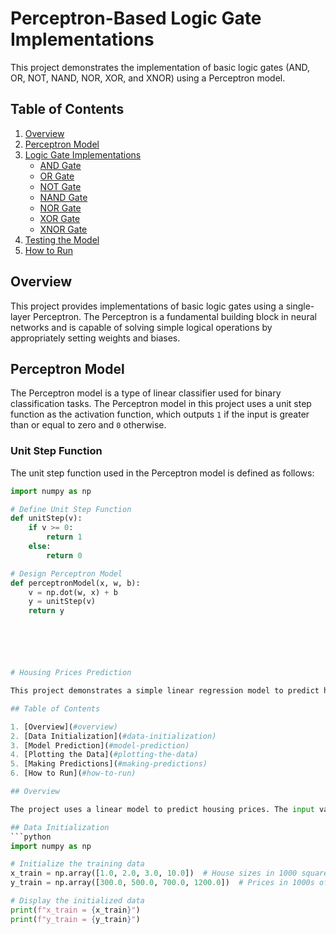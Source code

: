# Perceptron-Based Logic Gate Implementations

This project demonstrates the implementation of basic logic gates (AND, OR, NOT, NAND, NOR, XOR, and XNOR) using a Perceptron model.

## Table of Contents

1. [Overview](#overview)
2. [Perceptron Model](#perceptron-model)
3. [Logic Gate Implementations](#logic-gate-implementations)
   - [AND Gate](#and-gate)
   - [OR Gate](#or-gate)
   - [NOT Gate](#not-gate)
   - [NAND Gate](#nand-gate)
   - [NOR Gate](#nor-gate)
   - [XOR Gate](#xor-gate)
   - [XNOR Gate](#xnor-gate)
4. [Testing the Model](#testing-the-model)
5. [How to Run](#how-to-run)

## Overview

This project provides implementations of basic logic gates using a single-layer Perceptron. The Perceptron is a fundamental building block in neural networks and is capable of solving simple logical operations by appropriately setting weights and biases.

## Perceptron Model

The Perceptron model is a type of linear classifier used for binary classification tasks. The Perceptron model in this project uses a unit step function as the activation function, which outputs `1` if the input is greater than or equal to zero and `0` otherwise.

### Unit Step Function

The unit step function used in the Perceptron model is defined as follows:

```python
import numpy as np

# Define Unit Step Function
def unitStep(v):
    if v >= 0:
        return 1
    else:
        return 0

# Design Perceptron Model
def perceptronModel(x, w, b):
    v = np.dot(w, x) + b
    y = unitStep(v)
    return y






# Housing Prices Prediction

This project demonstrates a simple linear regression model to predict housing prices based on the size of the house.

## Table of Contents

1. [Overview](#overview)
2. [Data Initialization](#data-initialization)
3. [Model Prediction](#model-prediction)
4. [Plotting the Data](#plotting-the-data)
5. [Making Predictions](#making-predictions)
6. [How to Run](#how-to-run)

## Overview

The project uses a linear model to predict housing prices. The input variable `x_train` represents the size of the house in 1000 square feet, and the target variable `y_train` represents the price in 1000s of dollars.

## Data Initialization
```python
import numpy as np

# Initialize the training data
x_train = np.array([1.0, 2.0, 3.0, 10.0])  # House sizes in 1000 square feet
y_train = np.array([300.0, 500.0, 700.0, 1200.0])  # Prices in 1000s of dollars

# Display the initialized data
print(f"x_train = {x_train}")
print(f"y_train = {y_train}")
